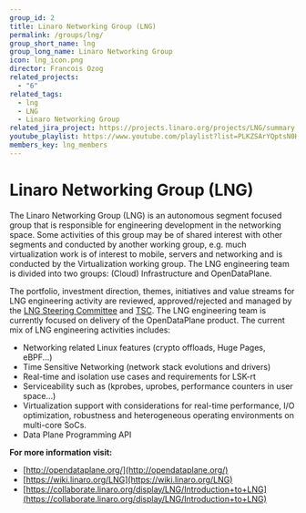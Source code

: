 ```yaml
---
group_id: 2
title: Linaro Networking Group (LNG)
permalink: /groups/lng/
group_short_name: lng
group_long_name: Linaro Networking Group
icon: lng_icon.png
director: Francois Ozog
related_projects:
  - "6"
related_tags:
  - lng
  - LNG
  - Linaro Networking Group
related_jira_project: https://projects.linaro.org/projects/LNG/summary
youtube_playlist: https://www.youtube.com/playlist?list=PLKZSArYQptsN0Hx7wRWQEbRfzb0D1ms-8
members_key: lng_members
---
```

# Linaro Networking Group (LNG)

The Linaro Networking Group (LNG) is an autonomous segment focused group that is responsible for engineering development in the networking space. Some activities of this group may be of shared interest with other segments and conducted by another working group, e.g. much virtualization work is of interest to mobile, servers and networking and is conducted by the Virtualization working group. The LNG engineering team is divided into two groups: (Cloud) Infrastructure and OpenDataPlane.

The portfolio, investment direction, themes, initiatives and value streams for LNG engineering activity are reviewed, approved/rejected and managed by the [LNG Steering Committee](https://wiki.linaro.org/LNG-SC) and [TSC](https://wiki.linaro.org/TSC/). The LNG engineering team is currently focused on delivery of the OpenDataPlane product. The current mix of LNG engineering activities includes:

- Networking related Linux features (crypto offloads, Huge Pages, eBPF...)
- Time Sensitive Networking (network stack evolutions and drivers)
- Real-time and isolation use cases and requirements for LSK-rt
- Serviceability such as (kprobes, uprobes, performance counters in user space...)
- Virtualization support with considerations for real-time performance, I/O optimization, robustness and heterogeneous operating environments on multi-core SoCs.
- Data Plane Programming API

**For more information visit:**

- [http://opendataplane.org/](http://opendataplane.org/)
- [https://wiki.linaro.org/LNG](https://wiki.linaro.org/LNG)
- [https://collaborate.linaro.org/display/LNG/Introduction+to+LNG](https://collaborate.linaro.org/display/LNG/Introduction+to+LNG)

